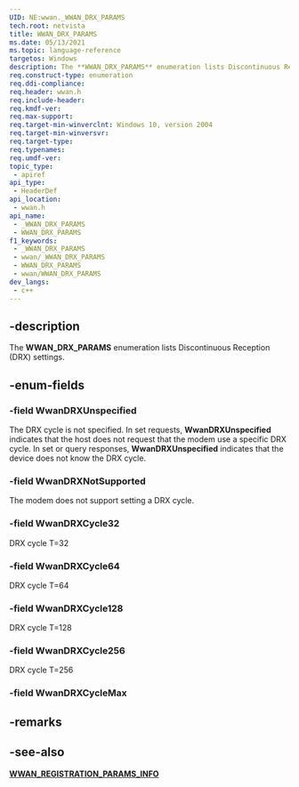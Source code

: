 ```yaml
---
UID: NE:wwan._WWAN_DRX_PARAMS
tech.root: netvista
title: WWAN_DRX_PARAMS
ms.date: 05/13/2021
ms.topic: language-reference
targetos: Windows
description: The **WWAN_DRX_PARAMS** enumeration lists Discontinuous Reception (DRX) settings.
req.construct-type: enumeration
req.ddi-compliance: 
req.header: wwan.h
req.include-header: 
req.kmdf-ver: 
req.max-support: 
req.target-min-winverclnt: Windows 10, version 2004
req.target-min-winversvr: 
req.target-type: 
req.typenames: 
req.umdf-ver: 
topic_type:
 - apiref
api_type:
 - HeaderDef
api_location:
 - wwan.h
api_name:
 - _WWAN_DRX_PARAMS
 - WWAN_DRX_PARAMS
f1_keywords:
 - _WWAN_DRX_PARAMS
 - wwan/_WWAN_DRX_PARAMS
 - WWAN_DRX_PARAMS
 - wwan/WWAN_DRX_PARAMS
dev_langs:
 - c++
---
```


## -description

The **WWAN_DRX_PARAMS** enumeration lists Discontinuous Reception (DRX) settings.

## -enum-fields

### -field WwanDRXUnspecified

The DRX cycle is not specified. In set requests, **WwanDRXUnspecified** indicates that the host does not request that the modem use a specific DRX cycle. In set or query responses, **WwanDRXUnspecified** indicates that the device does not know the DRX cycle.

### -field WwanDRXNotSupported

The modem does not support setting a DRX cycle.

### -field WwanDRXCycle32

DRX cycle T=32

### -field WwanDRXCycle64

DRX cycle T=64

### -field WwanDRXCycle128

DRX cycle T=128

### -field WwanDRXCycle256

DRX cycle T=256

### -field WwanDRXCycleMax

## -remarks

## -see-also

[**WWAN_REGISTRATION_PARAMS_INFO**](ns-wwan-wwan_registration_params_info.md)


